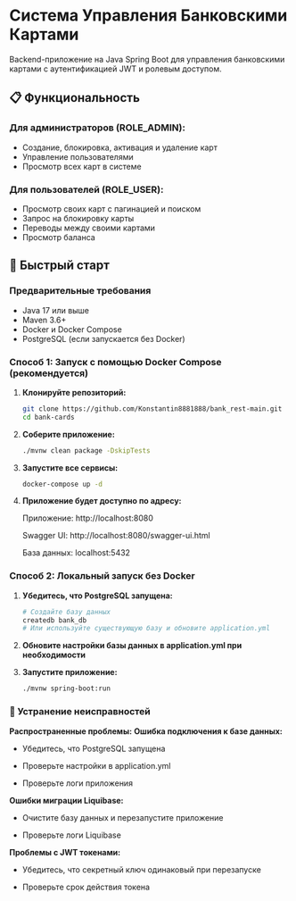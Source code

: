 # Система Управления Банковскими Картами

Backend-приложение на Java Spring Boot для управления банковскими картами с аутентификацией JWT и ролевым доступом.

## 📋 Функциональность

### Для администраторов (ROLE_ADMIN):
- Создание, блокировка, активация и удаление карт
- Управление пользователями
- Просмотр всех карт в системе

### Для пользователей (ROLE_USER):
- Просмотр своих карт с пагинацией и поиском
- Запрос на блокировку карты
- Переводы между своими картами
- Просмотр баланса

## 🚀 Быстрый старт

### Предварительные требования

- Java 17 или выше
- Maven 3.6+
- Docker и Docker Compose
- PostgreSQL (если запускается без Docker)

### Способ 1: Запуск с помощью Docker Compose (рекомендуется)

1. **Клонируйте репозиторий:**
   ```bash
   git clone https://github.com/Konstantin8881888/bank_rest-main.git
   cd bank-cards

2. **Соберите приложение:**
   ```bash
   ./mvnw clean package -DskipTests

3. **Запустите все сервисы:**
   ```bash
   docker-compose up -d
   
4. **Приложение будет доступно по адресу:**

   Приложение: http://localhost:8080
   
   Swagger UI: http://localhost:8080/swagger-ui.html
   
   База данных: localhost:5432

### Способ 2: Локальный запуск без Docker

1. **Убедитесь, что PostgreSQL запущена:**
   ```bash
   # Создайте базу данных
   createdb bank_db
   # Или используйте существующую базу и обновите application.yml

2. **Обновите настройки базы данных в application.yml при необходимости**

3. **Запустите приложение:**
   ```bash
   ./mvnw spring-boot:run

### 🐛 Устранение неисправностей

**Распространенные проблемы:**
**Ошибка подключения к базе данных:**

- Убедитесь, что PostgreSQL запущена

- Проверьте настройки в application.yml

- Проверьте логи приложения

**Ошибки миграции Liquibase:**

- Очистите базу данных и перезапустите приложение

- Проверьте логи Liquibase

**Проблемы с JWT токенами:**

- Убедитесь, что секретный ключ одинаковый при перезапуске

- Проверьте срок действия токена
